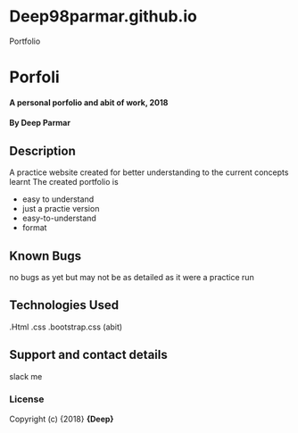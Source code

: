 # Deep98parmar.github.io
Portfolio
# Porfoli
#### A personal porfolio and abit of work, 2018
#### By Deep Parmar
## Description
A practice website created for better understanding to the current concepts learnt
The created portfolio is 
* easy to understand 
* just a practie version
* easy-to-understand
* format

## Known Bugs
no bugs as yet but may not be as detailed as it were a practice run
## Technologies Used
.Html
.css
.bootstrap.css (abit)
## Support and contact details
slack me 
### License

Copyright (c) {2018} **{Deep}**
  
